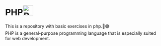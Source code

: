 # PHP<img src="https://w7.pngwing.com/pngs/21/535/png-transparent-php-computer-icons-wordpress-text-trademark-logo.png" jsaction="load:XAeZkd;" jsname="HiaYvf" class="n3VNCb KAlRDb" alt="Php png imágenes | PNGWing" data-noaft="1" style="width: 33px; height: 33px; margin: 0px;">

This is a repository with basic exercises in php.🐘🟣<br>
PHP is a general-purpose programming language that is especially suited for web development.
